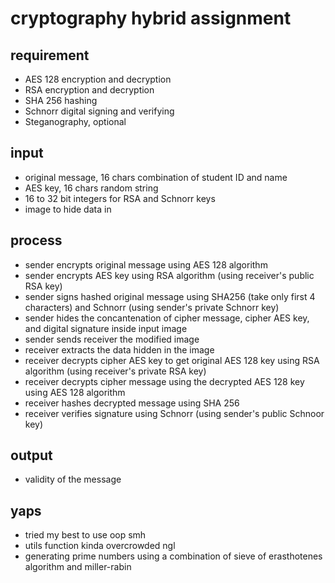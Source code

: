 # cryptography hybrid assignment

## requirement

- AES 128 encryption and decryption
- RSA encryption and decryption 
- SHA 256 hashing
- Schnorr digital signing and verifying
- Steganography, optional

## input

- original message, 16 chars combination of student ID and name
- AES key, 16 chars random string
- 16 to 32 bit integers for RSA and Schnorr keys
- image to hide data in

## process

- sender encrypts original message using AES 128 algorithm 
- sender encrypts AES key using RSA algorithm (using receiver's public RSA key)
- sender signs hashed original message using SHA256 (take only first 4 characters) and Schnorr (using sender's private Schnorr key)
- sender hides the concantenation of cipher message, cipher AES key, and digital signature inside input image
- sender sends receiver the modified image
- receiver extracts the data hidden in the image
- receiver decrypts cipher AES key to get original AES 128 key using RSA algorithm (using receiver's private RSA key)
- receiver decrypts cipher message using the decrypted AES 128 key using AES 128 algorithm
- receiver hashes decrypted message using SHA 256
- receiver verifies signature using Schnorr (using sender's public Schnoor key)

## output

- validity of the message

## yaps

- tried my best to use oop smh
- utils function kinda overcrowded ngl
- generating prime numbers using a combination of sieve of erasthotenes algorithm and miller-rabin 
